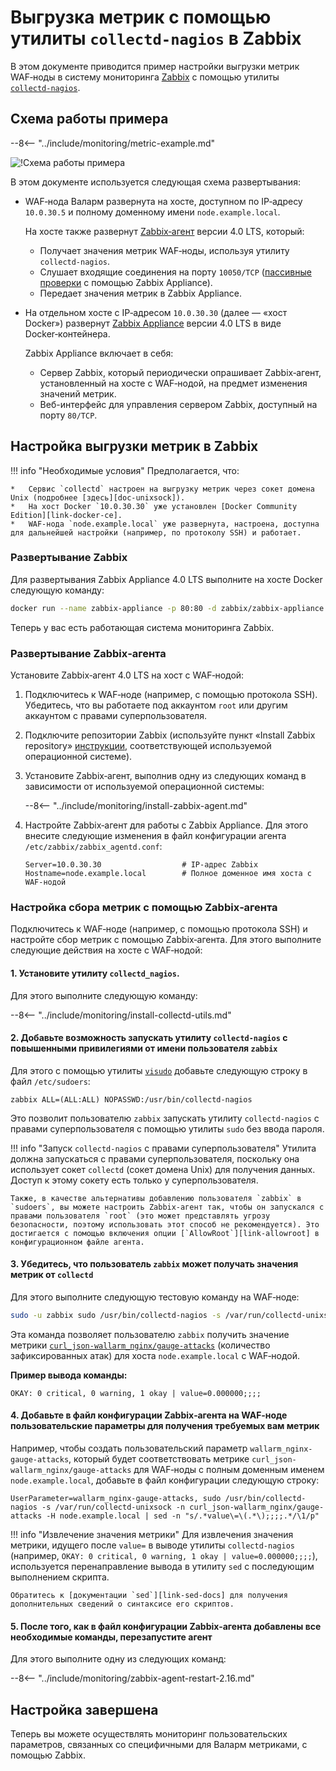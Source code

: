 [img-zabbix-scheme]:        ../../images/monitoring/zabbix-scheme.png

[link-zabbix]:              https://www.zabbix.com/
[link-collectd-nagios]:     https://collectd.org/wiki/index.php/Collectd-nagios
[link-zabbix-agent]:        https://www.zabbix.com/zabbix_agent
[link-zabbix-passive]:      https://www.zabbix.com/documentation/4.0/ru/manual/appendix/items/activepassive
[link-zabbix-app]:          https://hub.docker.com/r/zabbix/zabbix-appliance
[link-docker-ce]:           https://docs.docker.com/install/
[link-zabbix-repo]:         https://www.zabbix.com/download
[link-allowroot]:           https://www.zabbix.com/documentation/4.0/ru/manual/appendix/config/zabbix_agentd
[link-sed-docs]:            https://www.gnu.org/software/sed/manual/sed.html#sed-script-overview
[link-visudo]:              https://www.sudo.ws/man/1.8.17/visudo.man.html

[doc-gauge-attacks]:        available-metrics.md#количество-зафиксированных-атак
[doc-unixsock]:             fetching-metrics.md#выгрузка-метрик-с-помощью-утилиты-collectdnagios

#   Выгрузка метрик с помощью утилиты `collectd‑nagios` в Zabbix

В этом документе приводится пример настройки выгрузки метрик WAF‑ноды в систему мониторинга [Zabbix][link-zabbix] с помощью утилиты [`collectd‑nagios`][link-collectd-nagios].

##  Схема работы примера

--8<-- "../include/monitoring/metric-example.md"


![!Схема работы примера][img-zabbix-scheme]

В этом документе используется следующая схема развертывания:
*   WAF‑нода Валарм развернута на хосте, доступном по IP‑адресу `10.0.30.5` и полному доменному имени `node.example.local`.
    
    На хосте также развернут [Zabbix‑агент][link-zabbix-agent] версии 4.0 LTS, который:

    *   Получает значения метрик WAF‑ноды, используя утилиту `collectd‑nagios`.
    *   Слушает входящие соединения на порту `10050/TCP` ([пассивные проверки][link-zabbix-passive] с помощью Zabbix Appliance).
    *   Передает значения метрик в Zabbix Appliance.  
    
*   На отдельном хосте с IP‑адресом `10.0.30.30` (далее — «хост Docker») развернут [Zabbix Appliance][link-zabbix-app] версии 4.0 LTS в виде Docker‑контейнера.
    
    Zabbix Appliance включает в себя:
    
    *   Сервер Zabbix, который периодически опрашивает Zabbix‑агент, установленный на хосте с WAF‑нодой, на предмет изменения значений метрик.
    *   Веб-интерфейс для управления сервером Zabbix, доступный на порту `80/TCP`.



##  Настройка выгрузки метрик в Zabbix

!!! info "Необходимые условия"
    Предполагается, что: 
    
    *   Сервис `collectd` настроен на выгрузку метрик через сокет домена Unix (подробнее [здесь][doc-unixsock]).
    *   На хост Docker `10.0.30.30` уже установлен [Docker Community Edition][link-docker-ce].
    *   WAF‑нода `node.example.local` уже развернута, настроена, доступна для дальнейшей настройки (например, по протоколу SSH) и работает.

### Развертывание Zabbix

Для развертывания Zabbix Appliance 4.0 LTS выполните на хосте Docker следующую команду:

``` bash
docker run --name zabbix-appliance -p 80:80 -d zabbix/zabbix-appliance:alpine-4.0-latest
```

Теперь у вас есть работающая система мониторинга Zabbix.

### Развертывание Zabbix‑агента

Установите Zabbix‑агент 4.0 LTS на хост с WAF‑нодой:
1.  Подключитесь к WAF‑ноде (например, с помощью протокола SSH). Убедитесь, что вы работаете под аккаунтом `root` или другим аккаунтом с правами суперпользователя.
2.  Подключите репозитории Zabbix (используйте пункт «Install Zabbix repository» [инструкции][link-zabbix-repo], соответствующей используемой операционной системе).
3.  Установите Zabbix‑агент, выполнив одну из следующих команд в зависимости от используемой операционной системы:

    --8<-- "../include/monitoring/install-zabbix-agent.md"
   
4.  Настройте Zabbix‑агент для работы с Zabbix Appliance. Для этого внесите следующие изменения в файл конфигурации агента `/etc/zabbix/zabbix_agentd.conf`:
   
    ```
    Server=10.0.30.30                  # IP‑адрес Zabbix 
    Hostname=node.example.local        # Полное доменное имя хоста с WAF‑нодой 
    ```
    
### Настройка сбора метрик с помощью Zabbix‑агента

Подключитесь к WAF‑ноде (например, с помощью протокола SSH) и настройте сбор метрик с помощью Zabbix‑агента. Для этого выполните следующие действия на хосте с WAF‑нодой:

####    1.  Установите утилиту `collectd_nagios`.

Для этого выполните следующую команду:

--8<-- "../include/monitoring/install-collectd-utils.md"
   
####    2.  Добавьте возможность запускать утилиту `collectd‑nagios` с повышенными привилегиями от имени пользователя `zabbix`
    
Для этого с помощью утилиты [`visudo`][link-visudo] добавьте следующую строку в файл `/etc/sudoers`:
   
```
zabbix ALL=(ALL:ALL) NOPASSWD:/usr/bin/collectd-nagios
```
    
Это позволит пользователю `zabbix` запускать утилиту `collectd‑nagios` с правами суперпользователя с помощью утилиты `sudo` без ввода пароля. 
 
!!! info "Запуск `collectd‑nagios` с правами суперпользователя"
    Утилита должна запускаться с правами суперпользователя, поскольку она использует сокет `collectd` (сокет домена Unix) для получения данных. Доступ к этому сокету есть только у суперпользователя.
    
    Также, в качестве альтернативы добавлению пользователя `zabbix` в `sudoers`, вы можете настроить Zabbix‑агент так, чтобы он запускался с правами пользователя `root` (это может представлять угрозу безопасности, поэтому использовать этот способ не рекомендуется). Это достигается с помощью включения опции [`AllowRoot`][link-allowroot] в конфигурационном файле агента.
    
####    3.  Убедитесь, что пользователь `zabbix` может получать значения метрик от `collectd`
   
Для этого выполните следующую тестовую команду на WAF‑ноде:
   
``` bash
sudo -u zabbix sudo /usr/bin/collectd-nagios -s /var/run/collectd-unixsock -n curl_json-wallarm_nginx/gauge-attacks -H node.example.local
```

Эта команда позволяет пользователю `zabbix` получить значение метрики [`curl_json‑wallarm_nginx/gauge‑attacks`][doc-gauge-attacks] (количество зафиксированных атак) для хоста `node.example.local` с WAF‑нодой.

**Пример вывода команды:**
    
```
OKAY: 0 critical, 0 warning, 1 okay | value=0.000000;;;;
```
    
####    4.  Добавьте в файл конфигурации Zabbix‑агента на WAF‑ноде пользовательские параметры для получения требуемых вам метрик

Например, чтобы создать пользовательский параметр `wallarm_nginx-gauge-attacks`, который будет соответствовать метрике `curl_json-wallarm_nginx/gauge-attacks` для WAF‑ноды с полным доменным именем `node.example.local`, добавьте в файл конфигурации следующую строку:
   
```
UserParameter=wallarm_nginx-gauge-attacks, sudo /usr/bin/collectd-nagios -s /var/run/collectd-unixsock -n curl_json-wallarm_nginx/gauge-attacks -H node.example.local | sed -n "s/.*value\=\(.*\);;;;.*/\1/p"
```

!!! info "Извлечение значения метрики"
    Для извлечения значения метрики, идущего после `value=` в выводе утилиты `collectd‑nagios` (например, `OKAY: 0 critical, 0 warning, 1 okay | value=0.000000;;;;`), используется перенаправление вывода в утилиту `sed` с последующим выполнением скрипта.
    
    Обратитесь к [документации `sed`][link-sed-docs] для получения дополнительных сведений о синтаксисе его скриптов.
        
####    5.  После того, как в файл конфигурации Zabbix‑агента добавлены все необходимые команды, перезапустите агент
   
Для этого выполните одну из следующих команд:

--8<-- "../include/monitoring/zabbix-agent-restart-2.16.md"

## Настройка завершена

Теперь вы можете осуществлять мониторинг пользовательских параметров, связанных со специфичными для Валарм метриками, с помощью Zabbix.
